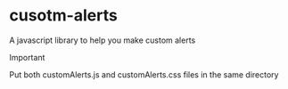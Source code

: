 # cusotm-alerts
A javascript library to help you make custom alerts

> [!IMPORTANT]
Put both customAlerts.js and customAlerts.css files in the same directory
